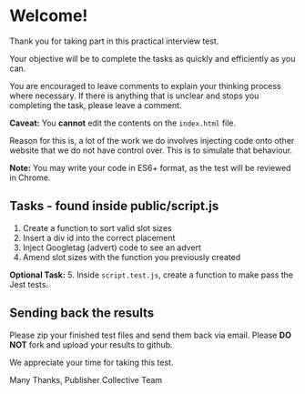 # Welcome!

Thank you for taking part in this practical interview test.

Your objective will be to complete the tasks as quickly and efficiently as you can.

You are encouraged to leave comments to explain your thinking process where necessary.
If there is anything that is unclear and stops you completing the task, please leave a comment.

**Caveat:** You __cannot__ edit the contents on the `index.html` file.

Reason for this is, a lot of the work we do involves injecting code onto other
website that we do not have control over. This is to simulate that behaviour.

**Note:** You may write your code in ES6+ format, as the test will be reviewed in Chrome.

## Tasks - found inside public/script.js

1. Create a function to sort valid slot sizes
2. Insert a div id into the correct placement
3. Inject Googletag (advert) code to see an advert
4. Amend slot sizes with the function you previously created

**Optional Task:**
5. Inside `script.test.js`, create a function to make pass the Jest tests.

## Sending back the results

Please zip your finished test files and send them back via email.
Please **DO NOT** fork and upload your results to github.

We appreciate your time for taking this test.

Many Thanks,
Publisher Collective Team
